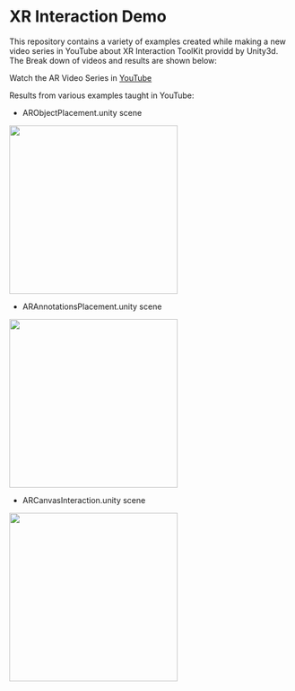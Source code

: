 # XR Interaction Demo
This repository contains a variety of examples created while making a new video series in YouTube about XR Interaction ToolKit providd by Unity3d. The Break down of videos and results are shown below:

Watch the AR Video Series in [YouTube](https://www.youtube.com/playlist?list=PLQMQNmwN3Fvx2d7uNxMkVOs1aUV-vxrlf)

Results from various examples taught in YouTube:

- ARObjectPlacement.unity scene

<img src="https://github.com/dilmerv/XRInteractionDemo/blob/master/docs/images/arobjectplacement.gif" width="300">

- ARAnnotationsPlacement.unity scene

<img src="https://github.com/dilmerv/XRInteractionDemo/blob/master/docs/images/arannotationsplacement.gif" width="300">

- ARCanvasInteraction.unity scene

<img src="https://github.com/dilmerv/XRInteractionDemo/blob/master/docs/images/arcanvasinteraction.gif" width="300">